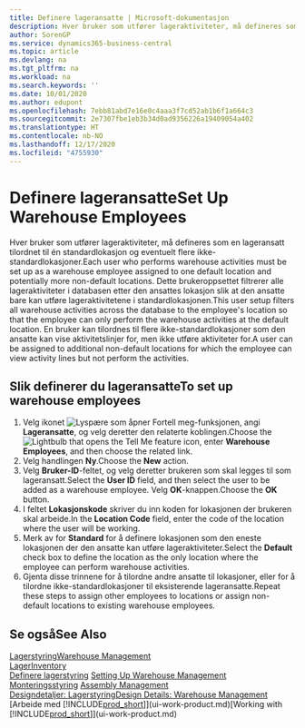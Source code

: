 ```yaml
---
title: Definere lageransatte | Microsoft-dokumentasjon
description: Hver bruker som utfører lageraktiviteter, må defineres som en lageransatt tilordnet til én standardlokasjon og eventuelt flere ikke-standardlokasjoner.
author: SorenGP
ms.service: dynamics365-business-central
ms.topic: article
ms.devlang: na
ms.tgt_pltfrm: na
ms.workload: na
ms.search.keywords: ''
ms.date: 10/01/2020
ms.author: edupont
ms.openlocfilehash: 7ebb81abd7e16e0c4aaa3f7cd52ab1b6f1a664c3
ms.sourcegitcommit: 2e7307fbe1eb3b34d0ad9356226a19409054a402
ms.translationtype: HT
ms.contentlocale: nb-NO
ms.lasthandoff: 12/17/2020
ms.locfileid: "4755930"
---
```

# <a name="set-up-warehouse-employees"></a><span data-ttu-id="ef557-103">Definere lageransatte</span><span class="sxs-lookup"><span data-stu-id="ef557-103">Set Up Warehouse Employees</span></span>
<span data-ttu-id="ef557-104">Hver bruker som utfører lageraktiviteter, må defineres som en lageransatt tilordnet til én standardlokasjon og eventuelt flere ikke-standardlokasjoner.</span><span class="sxs-lookup"><span data-stu-id="ef557-104">Each user who performs warehouse activities must be set up as a warehouse employee assigned to one default location and potentially more non-default locations.</span></span> <span data-ttu-id="ef557-105">Dette brukeroppsettet filtrerer alle lageraktiviteter i databasen etter den ansattes lokasjon slik at den ansatte bare kan utføre lageraktivitetene i standardlokasjonen.</span><span class="sxs-lookup"><span data-stu-id="ef557-105">This user setup filters all warehouse activities across the database to the employee's location so that the employee can only perform the warehouse activities at the default location.</span></span> <span data-ttu-id="ef557-106">En bruker kan tilordnes til flere ikke-standardlokasjoner som den ansatte kan vise aktivitetslinjer for, men ikke utføre aktiviteter for.</span><span class="sxs-lookup"><span data-stu-id="ef557-106">A user can be assigned to additional non-default locations for which the employee can view activity lines but not perform the activities.</span></span>

## <a name="to-set-up-warehouse-employees"></a><span data-ttu-id="ef557-107">Slik definerer du lageransatte</span><span class="sxs-lookup"><span data-stu-id="ef557-107">To set up warehouse employees</span></span>  
1.  <span data-ttu-id="ef557-108">Velg ikonet ![Lyspære som åpner Fortell meg-funksjonen](media/ui-search/search_small.png "Fortell hva du vil gjøre"), angi **Lageransatte**, og velg deretter den relaterte koblingen.</span><span class="sxs-lookup"><span data-stu-id="ef557-108">Choose the ![Lightbulb that opens the Tell Me feature](media/ui-search/search_small.png "Tell me what you want to do") icon, enter **Warehouse Employees**, and then choose the related link.</span></span>  
2. <span data-ttu-id="ef557-109">Velg handlingen **Ny**.</span><span class="sxs-lookup"><span data-stu-id="ef557-109">Choose the **New** action.</span></span>  
3. <span data-ttu-id="ef557-110">Velg **Bruker-ID**-feltet, og velg deretter brukeren som skal legges til som lageransatt.</span><span class="sxs-lookup"><span data-stu-id="ef557-110">Select the **User ID** field, and then select the user to be added as a warehouse employee.</span></span> <span data-ttu-id="ef557-111">Velg **OK**-knappen.</span><span class="sxs-lookup"><span data-stu-id="ef557-111">Choose the **OK** button.</span></span>  
6.  <span data-ttu-id="ef557-112">I feltet **Lokasjonskode** skriver du inn koden for lokasjonen der brukeren skal arbeide.</span><span class="sxs-lookup"><span data-stu-id="ef557-112">In the **Location Code** field, enter the code of the location where the user will be working.</span></span>  
7.  <span data-ttu-id="ef557-113">Merk av for **Standard** for å definere lokasjonen som den eneste lokasjonen der den ansatte kan utføre lageraktiviteter.</span><span class="sxs-lookup"><span data-stu-id="ef557-113">Select the **Default** check box to define the location as the only location where the employee can perform warehouse activities.</span></span>  
8.  <span data-ttu-id="ef557-114">Gjenta disse trinnene for å tilordne andre ansatte til lokasjoner, eller for å tilordne ikke-standardlokasjoner til eksisterende lageransatte.</span><span class="sxs-lookup"><span data-stu-id="ef557-114">Repeat these steps to assign other employees to locations or assign non-default locations to existing warehouse employees.</span></span>  

## <a name="see-also"></a><span data-ttu-id="ef557-115">Se også</span><span class="sxs-lookup"><span data-stu-id="ef557-115">See Also</span></span>  
[<span data-ttu-id="ef557-116">Lagerstyring</span><span class="sxs-lookup"><span data-stu-id="ef557-116">Warehouse Management</span></span>](warehouse-manage-warehouse.md)  
[<span data-ttu-id="ef557-117">Lager</span><span class="sxs-lookup"><span data-stu-id="ef557-117">Inventory</span></span>](inventory-manage-inventory.md)  
<span data-ttu-id="ef557-118">[Definere lagerstyring](warehouse-setup-warehouse.md)   </span><span class="sxs-lookup"><span data-stu-id="ef557-118">[Setting Up Warehouse Management](warehouse-setup-warehouse.md)   </span></span>  
<span data-ttu-id="ef557-119">[Monteringsstyring](assembly-assemble-items.md)  </span><span class="sxs-lookup"><span data-stu-id="ef557-119">[Assembly Management](assembly-assemble-items.md)  </span></span>  
[<span data-ttu-id="ef557-120">Designdetaljer: Lagerstyring</span><span class="sxs-lookup"><span data-stu-id="ef557-120">Design Details: Warehouse Management</span></span>](design-details-warehouse-management.md)  
<span data-ttu-id="ef557-121">[Arbeide med [!INCLUDE[prod_short](includes/prod_short.md)]](ui-work-product.md)</span><span class="sxs-lookup"><span data-stu-id="ef557-121">[Working with [!INCLUDE[prod_short](includes/prod_short.md)]](ui-work-product.md)</span></span>  
